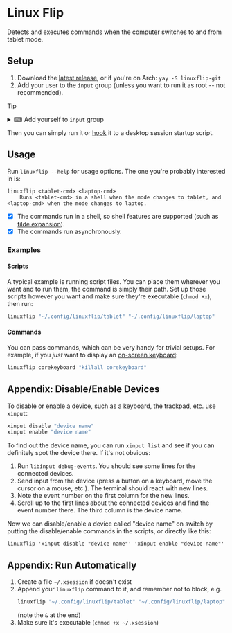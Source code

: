 # Linux Flip

Detects and executes commands when the computer switches to and from tablet mode.

## Setup

1. Download the [latest release](https://github.com/yehuthi/linuxflip/releases/latest), or if you're on Arch: `yay -S linuxflip-git`
2. Add your user to the `input` group (unless you want to run it as root -- not recommended).

> [!TIP]
> <details>
> <summary>⌨ Add yourself to <code>input</code> group</summary>
>
> Open the terminal (press <kbd>Ctrl</kbd>+<kbd>Alt</kbd>+<kbd>T</kbd> or find it as you would any other program), and enter:
>    
> ```sh
> sudo usermod -a input $USER
> ```
> </details>

Then you can simply run it or [hook](#appendix-run-automatically) it to a desktop session startup script.


## Usage

Run `linuxflip --help` for usage options. The one you're probably interested in is:
```
linuxflip <tablet-cmd> <laptop-cmd>
    Runs <tablet-cmd> in a shell when the mode changes to tablet, and <laptop-cmd> when the mode changes to laptop.
```

- [x] The commands run in a shell, so shell features are supported (such as [tilde expansion](https://www.gnu.org/software/bash/manual/html_node/Tilde-Expansion.html)).
- [x] The commands run asynchronously.

### Examples

#### Scripts
A typical example is running script files. You can place them wherever you want and to run them, the command is simply their path. Set up those scripts however you want and make sure they're executable (`chmod +x`), then run:

```bash
linuxflip "~/.config/linuxflip/tablet" "~/.config/linuxflip/laptop"
```

#### Commands
You can pass commands, which can be very handy for trivial setups. For example, if you _just_ want to display an [on-screen keyboard](https://wiki.archlinux.org/title/List_of_applications/Utilities#On-screen_keyboards):
```bash
linuxflip corekeyboard "killall corekeyboard"
```

## Appendix: Disable/Enable Devices

To disable or enable a device, such as a keyboard, the trackpad, etc. use `xinput`:
```sh
xinput disable "device name"
xinput enable "device name"
```

To find out the device name,  you can run `xinput list` and see if you can definitely spot the device there. If it's not obvious:
1. Run `libinput debug-events`. You should see some lines for the connected devices.
2. Send input from the device (press a button on a keyboard, move the cursor on a mouse, etc.). The terminal should react with new lines.
3. Note the event number on the first column for the new lines.
4. Scroll up to the first lines about the connected devices and find the event number there. The third column is the device name.

Now we can disable/enable a device called "device name" on switch by putting the disable/enable commands in the scripts, or directly like this:
```
linuxflip 'xinput disable "device name"' 'xinput enable "device name"'
```

## Appendix: Run Automatically

1. Create a file `~/.xsession` if doesn't exist
2. Append your `linuxflip` command to it, and remember not to block, e.g.
   ```sh
   linuxflip "~/.config/linuxflip/tablet" "~/.config/linuxflip/laptop" &
   ```
   (note the `&` at the end)
4. Make sure it's executable (`chmod +x ~/.xsession`)
